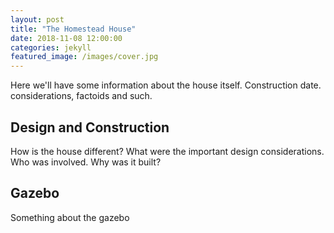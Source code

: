 ```yaml
---
layout: post
title: "The Homestead House"
date: 2018-11-08 12:00:00
categories: jekyll
featured_image: /images/cover.jpg
---
```


Here we'll have some information about the house itself.  Construction date. considerations, factoids and such.


## Design and Construction

How is the house different?  What were the important design considerations.  Who was involved.  Why was it built?



## Gazebo

Something about the gazebo
